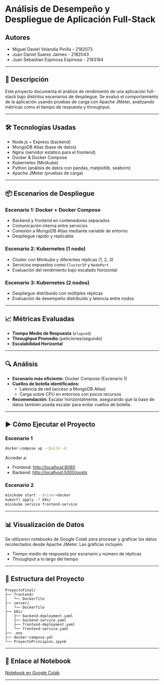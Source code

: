 # Análisis de Desempeño y Despliegue de Aplicación Full-Stack

## Autores

- Miguel Daniel Velandia Pinilla - 2182073  
- Juan Daniel Suarez Jaimes - 2182043  
- Juan Sebastian Espinosa Espinosa - 2183184  

---

## 📌 Descripción

Este proyecto documenta el análisis de rendimiento de una aplicación full-stack bajo distintos escenarios de despliegue. Se evaluó el comportamiento de la aplicación usando pruebas de carga con Apache JMeter, analizando métricas como el tiempo de respuesta y throughput.

---

## 🛠️ Tecnologías Usadas

- Node.js + Express (backend)
- MongoDB Atlas (base de datos)
- Nginx (servidor estático para el frontend)
- Docker & Docker Compose
- Kubernetes (Minikube)
- Python (análisis de datos con pandas, matplotlib, seaborn)
- Apache JMeter (pruebas de carga)

---

## 📦 Escenarios de Despliegue

### Escenario 1: Docker + Docker Compose

- Backend y frontend en contenedores separados
- Comunicación interna entre servicios
- Conexión a MongoDB Atlas mediante variable de entorno
- Despliegue rápido y replicable

### Escenario 2: Kubernetes (1 nodo)

- Cluster con Minikube y diferentes réplicas (1, 2, 3)
- Servicios expuestos como `ClusterIP` y `NodePort`
- Evaluación del rendimiento bajo escalado horizontal

### Escenario 3: Kubernetes (2 nodos)

- Despliegue distribuido con múltiples réplicas
- Evaluación de desempeño distribuido y latencia entre nodos

---

## 📈 Métricas Evaluadas

- **Tiempo Medio de Respuesta** (`elapsed`)
- **Throughput Promedio** (peticiones/segundo)
- **Escalabilidad Horizontal**

---

## 🔍 Análisis

- **Escenario más eficiente:** Docker Compose (Escenario 1)
- **Cuellos de botella identificados:**
  - Latencia de red (acceso a MongoDB Atlas)
  - Carga sobre CPU en entornos con pocos recursos
- **Recomendación:** Escalar horizontalmente, asegurando que la base de datos también pueda escalar para evitar cuellos de botella.

---

## ▶️ Cómo Ejecutar el Proyecto

### Escenario 1

```bash
docker-compose up --build -d
```

Acceder a:

- Frontend: [http://localhost:8080](http://localhost:8080)
- Backend: [http://localhost:5000/posts](http://localhost:5000/posts)

### Escenario 2

```bash
minikube start --driver=docker
kubectl apply -f k8s/
minikube service frontend-service
```

---

## 📊 Visualización de Datos

Se utilizaron notebooks de Google Colab para procesar y graficar los datos recolectados desde Apache JMeter. Las gráficas incluyen:

- Tiempo medio de respuesta por escenario y número de réplicas
- Throughput a lo largo del tiempo

---

## 📁 Estructura del Proyecto

```
ProyectoFinal/
├── frontend/
│   └── Dockerfile
├── server/
│   └── Dockerfile
├── k8s/
│   ├── backend-deployment.yaml
│   ├── backend-service.yaml
│   ├── frontend-deployment.yaml
│   └── frontend-service.yaml
├── .env
├── docker-compose.yml
└── ProyectoPrincipios.ipynb
```

---

## 📎 Enlace al Notebook

[Notebook en Google Colab](https://colab.research.google.com/drive/1yXstx0xEaCl90NRAUvnOpCwbkcINXxTd?usp=sharing)

---
